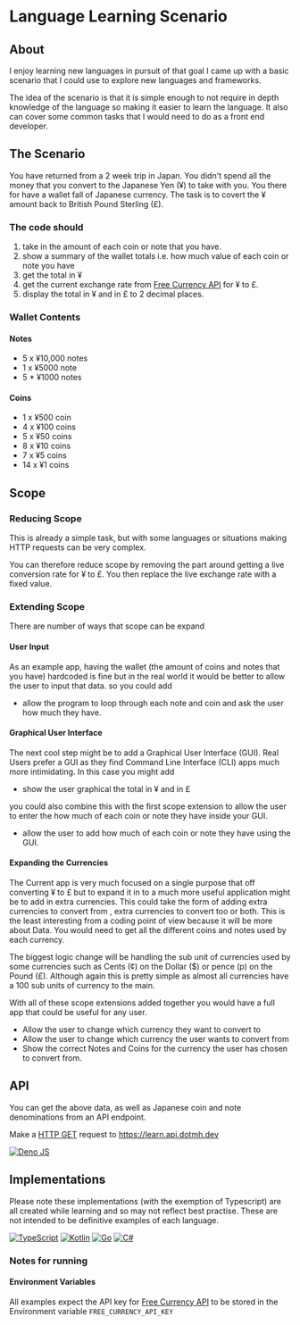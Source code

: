 # Language Learning Scenario

## About

I enjoy learning new languages in pursuit of that goal I came up with a basic scenario that I could use to explore new languages and frameworks.

The idea of the scenario is that it is simple enough to not require in depth knowledge of the language so making it easier to learn the language. It also can cover some common tasks that I would need to do as a front end developer.

## The Scenario

You have returned from a 2 week trip in Japan. You didn't spend all the money that you convert to the Japanese Yen (¥) to take with you. You there for have a wallet fall of Japanese currency. The task is to covert the ¥ amount back to British Pound Sterling (£).

### The code should

1. take in the amount of each coin or note that you have.
2. show a summary of the wallet totals i.e. how much value of each coin or note you have
3. get the total in ¥
4. get the current exchange rate from [Free Currency API](https://freecurrencyapi.com) for ¥ to £.
5. display the total in ¥ and in £ to 2 decimal places.

### Wallet Contents

#### Notes

- 5 x ¥10,000 notes
- 1 x ¥5000 note
- 5 \* ¥1000 notes

#### Coins

- 1 x ¥500 coin
- 4 x ¥100 coins
- 5 x ¥50 coins
- 8 x ¥10 coins
- 7 x ¥5 coins
- 14 x ¥1 coins

## Scope

### Reducing Scope

This is already a simple task, but with some languages or situations making HTTP requests can be very complex.

You can therefore reduce scope by removing the part around getting a live conversion rate for ¥ to £.
You then replace the live exchange rate with a fixed value.

### Extending Scope

There are number of ways that scope can be expand

#### User Input

As an example app, having the wallet (the amount of coins and notes that you have) hardcoded is fine
but in the real world it would be better to allow the user to input that data. so you could add

- allow the program to loop through each note and coin and ask the user how much they have.

#### Graphical User Interface

The next cool step might be to add a Graphical User Interface (GUI). Real Users prefer a GUI as they find Command Line Interface (CLI) apps much more intimidating. In this case you might add

- show the user graphical the total in ¥ and in £

you could also combine this with the first scope extension to allow the user to enter the how much of
each coin or note they have inside your GUI.

- allow the user to add how much of each coin or note they have using the GUI.

#### Expanding the Currencies

The Current app is very much focused on a single purpose that off converting ¥ to £ but to expand it
in to a much more useful application might be to add in extra currencies. This could take the form of
adding extra currencies to convert from , extra currencies to convert too or both. This is the least
interesting from a coding point of view because it will be more about Data. You would need to get
all the different coins and notes used by each currency.

The biggest logic change will be handling the sub unit of currencies used by some currencies such as
Cents (¢) on the Dollar ($) or pence (p) on the Pound (£). Although again this is pretty simple as almost all
currencies have a 100 sub units of currency to the main.

With all of these scope extensions added together you would have a full app that could be useful for
any user.

- Allow the user to change which currency they want to convert to
- Allow the user to change which currency the user wants to convert from
- Show the correct Notes and Coins for the currency the user has chosen to convert from.

## API

You can get the above data, as well as Japanese coin and note denominations from an API endpoint.

Make a [HTTP GET](https://developer.mozilla.org/en-US/docs/Web/HTTP/Methods/GET)
request to <https://learn.api.dotmh.dev>

[![Deno JS](https://img.shields.io/badge/deno%20js-000000?style=for-the-badge&logo=deno&logoColor=white)](/support/api/api.ts)

## Implementations

Please note these implementations (with the exemption of Typescript) are all created while learning and so may not reflect best practise. These are not intended to be definitive examples of each language.

[![TypeScript](https://img.shields.io/badge/typescript-%23007ACC.svg?style=for-the-badge&logo=typescript&logoColor=white)](/typescript/node/index.ts)
[![Kotlin](https://img.shields.io/badge/kotlin-%237F52FF.svg?style=for-the-badge&logo=kotlin&logoColor=white)](/kotlin/currency-convertor/src/main/kotlin/Main.kt)
[![Go](https://img.shields.io/badge/go-%2300ADD8.svg?style=for-the-badge&logo=go&logoColor=white)](/go/currency.go)
[![C#](https://img.shields.io/badge/c%23-%23239120.svg?style=for-the-badge&logo=csharp&logoColor=white)](cs/curreny-calculator/)

### Notes for running

#### Environment Variables

All examples expect the API key for [Free Currency API](https://freecurrencyapi.com) to be stored in the Environment variable `FREE_CURRENCY_API_KEY`
